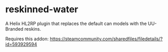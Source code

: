 # reskinned-water
A Helix HL2RP plugin that replaces the default can models with the UU-Branded reskins.

Requires this addon: https://steamcommunity.com/sharedfiles/filedetails/?id=593929594
